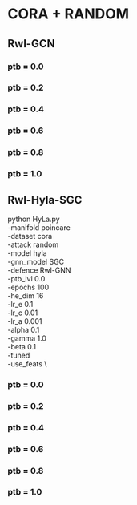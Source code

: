 # CORA + RANDOM

## Rwl-GCN



### ptb = 0.0



### ptb = 0.2

### ptb = 0.4

### ptb = 0.6

### ptb = 0.8

### ptb = 1.0


## Rwl-Hyla-SGC

python HyLa.py \
       -manifold poincare \
       -dataset cora \
       -attack random \
       -model hyla \
       -gnn_model SGC \
       -defence Rwl-GNN \
       -ptb_lvl 0.0 \
       -epochs 100 \
       -he_dim 16 \
       -lr_e 0.1 \
       -lr_c 0.01 \
       -lr_a 0.001 \
       -alpha 0.1 \
       -gamma 1.0 \
       -beta 0.1 \
       -tuned \
       -use_feats \

### ptb = 0.0



### ptb = 0.2

### ptb = 0.4

### ptb = 0.6

### ptb = 0.8

### ptb = 1.0